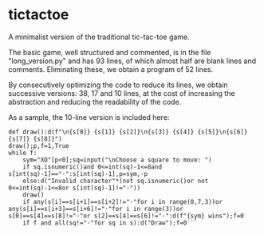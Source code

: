 # tictactoe

A minimalist version of the traditional tic-tac-toe game.

The basic game, well structured and commented, is in the file "long_version.py" and has 93 lines, of which almost half are blank lines and comments. Eliminating these, we obtain a program of 52 lines.

By consecutively optimizing the code to reduce its lines, we obtain successive versions: 38, 17 and 10 lines, at the cost of increasing the abstraction and reducing the readability of the code.

As a sample, the 10-line version is included here:

```s=["·"]*9;d=print
def draw():d(f"\n{s[0]} {s[1]} {s[2]}\n{s[3]} {s[4]} {s[5]}\n{s[6]} {s[7]} {s[8]}")
draw();p,f=1,True
while f:
    sym="XO"[p<0];sq=input("\nChoose a square to move: ")
    if sq.isnumeric()and 0<=int(sq)-1<=8and s[int(sq)-1]=="·":s[int(sq)-1],p=sym,-p
    else:d("Invalid character"*(not sq.isnumeric()or not 0<=int(sq)-1<=8or s[int(sq)-1]!="·"))
    draw()
    if any(s[i]==s[i+1]==s[i+2]!="·"for i in range(0,7,3))or any(s[i]==s[i+3]==s[i+6]!="·"for i in range(3))or s[0]==s[4]==s[8]!="·"or s[2]==s[4]==s[6]!="·":d(f"{sym} wins");f=0
    if f and all(sq!="·"for sq in s):d("Draw");f=0```
